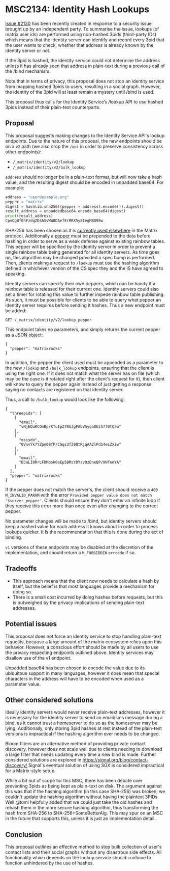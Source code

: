# MSC2134: Identity Hash Lookups

[Issue #2130](https://github.com/matrix-org/matrix-doc/issues/2130) has been
recently created in response to a security issue brought up by an independent
party. To summarise the issue, lookups (of matrix user ids) are performed using
non-hashed 3pids (third-party IDs) which means that the identity server can
identify and record every 3pid that the user wants to check, whether that
address is already known by the identity server or not.

If the 3pid is hashed, the identity service could not determine the address
unless it has already seen that address in plain-text during a previous call of
the /bind mechanism.

Note that in terms of privacy, this proposal does not stop an identity service
from mapping hashed 3pids to users, resulting in a social graph. However, the
identity of the 3pid will at least remain a mystery until /bind is used.

This proposal thus calls for the Identity Service’s /lookup API to use hashed
3pids instead of their plain-text counterparts.

## Proposal

This proposal suggests making changes to the Identity Service API's lookup
endpoints. Due to the nature of this proposal, the new endpoints should be on a
`v2` path (we also drop the `/api` in order to preserve consistency across
other endpoints):

- `/_matrix/identity/v2/lookup`
- `/_matrix/identity/v2/bulk_lookup`

`address` should no longer be in a plain-text format, but will now take a hash
value, and the resulting digest should be encoded in unpadded base64. For
example:

```python
address = "user@example.org"
pepper = "matrix"
digest = hashlib.sha256((pepper + address).encode()).digest()
result_address = unpaddedbase64.encode_base64(digest)
print(result_address)
CpvOgBf0hFzdqZD4ASvWW0DAefErRRX5y8IegMBO98w
```

SHA-256 has been chosen as it is [currently used
elsewhere](https://matrix.org/docs/spec/server_server/r0.1.2#adding-hashes-and-signatures-to-outgoing-events)
in the Matrix protocol. Additionally a
[pepper](https://en.wikipedia.org/wiki/Pepper_(cryptography)) must be prepended
to the data before hashing in order to serve as a weak defense against existing
rainbow tables. This pepper will be specified by the identity server in order
to prevent a single rainbow table being generated for all identity servers. As
time goes on, this algorithm may be changed provided a spec bump is performed.
Then, clients making a request to `/lookup` must use the hashing algorithm
defined in whichever version of the CS spec they and the IS have agreed to
speaking.

Identity servers can specify their own peppers, which can be handy if a rainbow
table is released for their current one. Identity servers could also set a
timer for rotating this value to further impede rainbow table publishing. As
such, it must be possible for clients to be able to query what pepper an
identity server requires before sending it hashes. Thus a new endpoint must be
added:

```
GET /_matrix/identity/v2/lookup_pepper
```

This endpoint takes no parameters, and simply returns the current pepper as a JSON object:

```
{
  "pepper": "matrixrocks"
}
```

In addition, the pepper the client used must be appended as a parameter to the
new `/lookup` and `/bulk_lookup` endpoints, ensuring that the client is using
the right one. If it does not match what the server has on file (which may be
the case is it rotated right after the client's request for it), then client
will know to query the pepper again instead of just getting a response saying
no contacts are registered on that identity server.

Thus, a call to `/bulk_lookup` would look like the following:

```
{
  "threepids": [
    [
      "email",
      "vNjEQuRCOmBp/KTuIpZ7RUJgPAbVAyqa0Uzh770tQaw"
    ],
    [
      "msisdn",
      "0VnvYk7YZpe08fP/CGqs3f39QtRjqAA2lPd14eLZXiw"
    ],
    [
      "email",
      "BJaLI0RrLFDMbsk0eEp5BMsYDYzvOzDneQP/9NTemYA"
    ]
  ],
  "pepper": "matrixrocks"
}
```

If the pepper does not match the server's, the client should receive a `400
M_INVALID_PARAM` with the error `Provided pepper value does not match
'$server_pepper'`. Clients should ensure they don't enter an infinite loop if
they receive this error more than once even after changing to the correct
pepper.

No parameter changes will be made to /bind, but identity servers should keep a
hashed value for each address it knows about in order to process lookups
quicker. It is the recommendation that this is done during the act of binding.

`v1` versions of these endpoints may be disabled at the discretion of the
implementation, and should return a `M_FORBIDDEN` `errcode` if so.


## Tradeoffs

* This approach means that the client now needs to calculate a hash by itself, but the belief
  is that most languages provide a mechanism for doing so.
* There is a small cost incurred by doing hashes before requests, but this is outweighed by
  the privacy implications of sending plain-text addresses.

## Potential issues

This proposal does not force an identity service to stop handling plain-text
requests, because a large amount of the matrix ecosystem relies upon this
behavior. However, a conscious effort should be made by all users to use the
privacy respecting endpoints outlined above. Identity services may disallow use
of the v1 endpoint.

Unpadded base64 has been chosen to encode the value due to its ubiquitous
support in many languages, however it does mean that special characters in the
address will have to be encoded when used as a parameter value.

## Other considered solutions

Ideally identity servers would never receive plain-text addresses, however it
is necessary for the identity server to send an email/sms message during a
bind, as it cannot trust a homeserver to do so as the homeserver may be lying.
Additionally, only storing 3pid hashes at rest instead of the plain-text
versions is impractical if the hashing algorithm ever needs to be changed.

Bloom filters are an alternative method of providing private contact discovery,
however does not scale well due to clients needing to download a large filter
that needs updating every time a new bind is made. Further considered solutions
are explored in https://signal.org/blog/contact-discovery/ Signal's eventual
solution of using SGX is considered impractical for a Matrix-style setup.

While a bit out of scope for this MSC, there has been debate over preventing
3pids as being kept as plain-text on disk. The argument against this was that
if the hashing algorithm (in this case SHA-256) was broken, we couldn't update
the hashing algorithm without having the plaintext 3PIDs. Well @toml helpfully
added that we could just take the old hashes and rehash them in the more secure
hashing algorithm, thus transforming the hash from SHA-256 to
SHA-256+SomeBetterAlg. This may spur on an MSC in the future that supports
this, unless it is just an implementation detail.

## Conclusion

This proposal outlines an effective method to stop bulk collection of user's
contact lists and their social graphs without any disastrous side effects. All
functionality which depends on the lookup service should continue to function
unhindered by the use of hashes.


